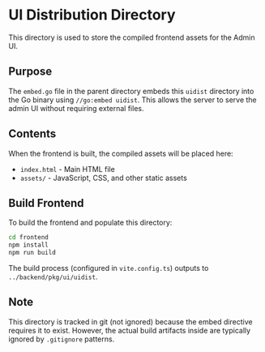 # UI Distribution Directory

This directory is used to store the compiled frontend assets for the Admin UI.

## Purpose

The `embed.go` file in the parent directory embeds this `uidist` directory into the Go binary using `//go:embed uidist`. This allows the server to serve the admin UI without requiring external files.

## Contents

When the frontend is built, the compiled assets will be placed here:
- `index.html` - Main HTML file
- `assets/` - JavaScript, CSS, and other static assets

## Build Frontend

To build the frontend and populate this directory:

```bash
cd frontend
npm install
npm run build
```

The build process (configured in `vite.config.ts`) outputs to `../backend/pkg/ui/uidist`.

## Note

This directory is tracked in git (not ignored) because the embed directive requires it to exist. However, the actual build artifacts inside are typically ignored by `.gitignore` patterns.
